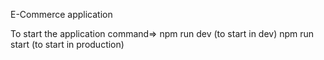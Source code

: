 E-Commerce application

To start the application
command=>
npm run dev (to start in dev)
npm run start (to start in production)
